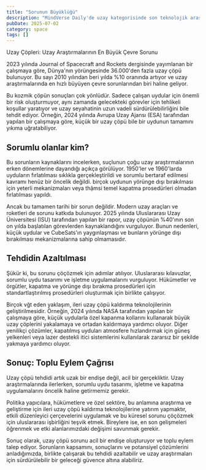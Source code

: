 ```yaml
---
title: "Sorunun Büyüklüğü"
description: "MindVerse Daily'de uzay kategorisinde son teknolojik araştırmaları ve içgörülerı keşfedin."
pubDate: 2025-07-02
category: space
tags: []
---
```


Uzay Çöpleri: Uzay Araştırmalarının En Büyük Çevre Sorunu

2023 yılında Journal of Spacecraft and Rockets dergisinde yayımlanan bir çalışmaya göre, Dünya'nın yörüngesinde 36.000'den fazla uzay çöpü bulunuyor. Bu sayı 2010 yılından beri yılda %10 oranında artıyor ve uzay araştırmalarında en hızlı büyüyen çevre sorunlarından biri haline geliyor.

Bu kozmik çöpün sonuçları çok yönlüdür. Sadece çalışan uydular için önemli bir risk oluşturmuyor, aynı zamanda gelecekteki görevler için tehlikeli koşullar yaratıyor ve uzay seyahatinin uzun vadeli sürdürülebilirliğini bile tehdit ediyor. Örneğin, 2024 yılında Avrupa Uzay Ajansı (ESA) tarafından yapılan bir çalışmaya göre, küçük bir uzay çöpü bile bir uydunun tamamını yıkıma uğratabiliyor.

## Sorumlu olanlar kim?

Bu sorunların kaynaklarını incelerken, suçlunun çoğu uzay araştırmalarının erken dönemlerine dayandığı açıkça görülüyor. 1950'ler ve 1960'larda uyduların fırlatılması sıklıkla gerçekleştirildi ve sorumlu bertaraf edilmesi kavramı henüz bir öncelik değildi. birçok uydunun yörünge dışı bırakılması için yeterli mekanizmaları veya thậmsi temel kapatma prosedürleri olmadan fırlatılması yapıldı.

Ancak bu tamamen tarihi bir sorun değildir. Modern uzay araçları ve roketleri de sorunu katkıda bulunuyor. 2025 yılında Uluslararası Uzay Üniversitesi (ISU) tarafından yapılan bir rapor, uzay çöpünün %40'ının son on yılda başlatılan görevlerden kaynaklandığını vurguluyor. Bunun nedenleri, küçük uydular ve CubeSats'ın yaygınlaşması ve bunların yörünge dışı bırakılması mekanizmalarına sahip olmamasıdır.

## Tehdidin Azaltılması

Şükür ki, bu sorunu çöçözmek için adımlar atılıyor. Uluslararası kılavuzlar, sorumlu uydu tasarımı ve işletme uygulamalarını vurguluyor. Hükümetler ve örgütler, kapatma ve yörünge dışı bırakma prosedürleri için standartlaştırılmış prosedürleri oluşturmak için birlikte çalışıyor.

Birçok vğt eden yaklaşım, ileri uzay çöpü kaldırma teknolojilerinin geliştirilmesidir. Örneğin, 2024 yılında NASA tarafından yapılan bir çalışmaya göre, küçük uydularla özel kapanma kollarını kullanarak büyük uzay çöplerini yakalamaya ve ortadan kaldırmaya yardımcı oluyor. Diğer yenilikçi çözümler, kapatılmış uyduları atmosfere hızlandırmak için güneş yelkenleri veya lazer destekli itici sistemlerini kullanılarak zararsız bir şekilde yakmaya yardımcı oluyor.

## Sonuç: Toplu Eylem Çağrısı

Uzay çöpü tehdidi artık uzak bir endişe değil, acil bir gerçekliktir. Uzay araştırmalarında ilerlerken, sorumlu uydu tasarımı, işletme ve kapatma uygulamalarını öncelik haline getirmemiz gerekir.

Politika yapıcılara, hükümetlere ve özel sektöre, bu anlamına araştırma ve geliştirme için ileri uzay çöpü kaldırma teknolojilerine yatırım yapmaktır, etkili düzenleyici çerçevelerini uygulamak ve bu küresel sorunu çöçözmek için uluslararası işbirliğini teşvik etmek. Bireylere ise, en son gelişmeleri öğrenmek ve etki alanlarımızdaki değişimi savunmak gerekir.

Sonuç olarak, uzay çöpü sorunu acil bir endişe oluşturuyor ve toplu eylem talep ediyor. Sorunların kapsamını, sonuçlarını ve potansiyel çözümlerini anladığımızda, birlikte çalışarak bu tehdidi azaltabilir ve uzay araştırmaları için sürdürülebilir bir geleceği güvence altına alabiliriz.
